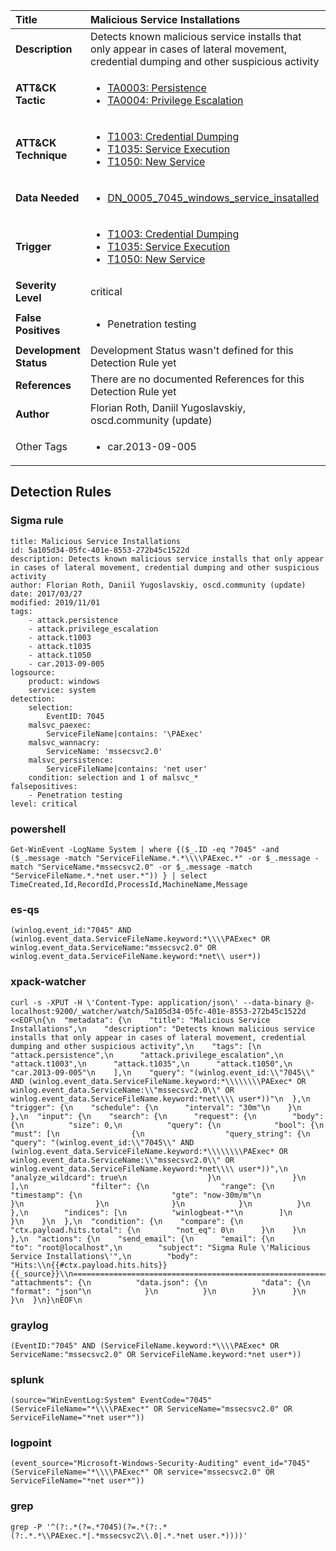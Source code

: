 | Title                    | Malicious Service Installations       |
|:-------------------------|:------------------|
| **Description**          | Detects known malicious service installs that only appear in cases of lateral movement, credential dumping and other suspicious activity |
| **ATT&amp;CK Tactic**    |  <ul><li>[TA0003: Persistence](https://attack.mitre.org/tactics/TA0003)</li><li>[TA0004: Privilege Escalation](https://attack.mitre.org/tactics/TA0004)</li></ul>  |
| **ATT&amp;CK Technique** | <ul><li>[T1003: Credential Dumping](https://attack.mitre.org/techniques/T1003)</li><li>[T1035: Service Execution](https://attack.mitre.org/techniques/T1035)</li><li>[T1050: New Service](https://attack.mitre.org/techniques/T1050)</li></ul>  |
| **Data Needed**          | <ul><li>[DN_0005_7045_windows_service_insatalled](../Data_Needed/DN_0005_7045_windows_service_insatalled.md)</li></ul>  |
| **Trigger**              | <ul><li>[T1003: Credential Dumping](../Triggers/T1003.md)</li><li>[T1035: Service Execution](../Triggers/T1035.md)</li><li>[T1050: New Service](../Triggers/T1050.md)</li></ul>  |
| **Severity Level**       | critical |
| **False Positives**      | <ul><li>Penetration testing</li></ul>  |
| **Development Status**   |  Development Status wasn't defined for this Detection Rule yet  |
| **References**           |  There are no documented References for this Detection Rule yet  |
| **Author**               | Florian Roth, Daniil Yugoslavskiy, oscd.community (update) |
| Other Tags           | <ul><li>car.2013-09-005</li></ul> | 

## Detection Rules

### Sigma rule

```
title: Malicious Service Installations
id: 5a105d34-05fc-401e-8553-272b45c1522d
description: Detects known malicious service installs that only appear in cases of lateral movement, credential dumping and other suspicious activity
author: Florian Roth, Daniil Yugoslavskiy, oscd.community (update)
date: 2017/03/27
modified: 2019/11/01
tags:
    - attack.persistence
    - attack.privilege_escalation
    - attack.t1003
    - attack.t1035
    - attack.t1050
    - car.2013-09-005
logsource:
    product: windows
    service: system
detection:
    selection:
        EventID: 7045
    malsvc_paexec:
        ServiceFileName|contains: '\PAExec'
    malsvc_wannacry:
        ServiceName: 'mssecsvc2.0'
    malsvc_persistence:
        ServiceFileName|contains: 'net user'
    condition: selection and 1 of malsvc_*
falsepositives: 
    - Penetration testing
level: critical

```





### powershell
    
```
Get-WinEvent -LogName System | where {($_.ID -eq "7045" -and ($_.message -match "ServiceFileName.*.*\\\\PAExec.*" -or $_.message -match "ServiceName.*mssecsvc2.0" -or $_.message -match "ServiceFileName.*.*net user.*")) } | select TimeCreated,Id,RecordId,ProcessId,MachineName,Message
```


### es-qs
    
```
(winlog.event_id:"7045" AND (winlog.event_data.ServiceFileName.keyword:*\\\\PAExec* OR winlog.event_data.ServiceName:"mssecsvc2.0" OR winlog.event_data.ServiceFileName.keyword:*net\\ user*))
```


### xpack-watcher
    
```
curl -s -XPUT -H \'Content-Type: application/json\' --data-binary @- localhost:9200/_watcher/watch/5a105d34-05fc-401e-8553-272b45c1522d <<EOF\n{\n  "metadata": {\n    "title": "Malicious Service Installations",\n    "description": "Detects known malicious service installs that only appear in cases of lateral movement, credential dumping and other suspicious activity",\n    "tags": [\n      "attack.persistence",\n      "attack.privilege_escalation",\n      "attack.t1003",\n      "attack.t1035",\n      "attack.t1050",\n      "car.2013-09-005"\n    ],\n    "query": "(winlog.event_id:\\"7045\\" AND (winlog.event_data.ServiceFileName.keyword:*\\\\\\\\PAExec* OR winlog.event_data.ServiceName:\\"mssecsvc2.0\\" OR winlog.event_data.ServiceFileName.keyword:*net\\\\ user*))"\n  },\n  "trigger": {\n    "schedule": {\n      "interval": "30m"\n    }\n  },\n  "input": {\n    "search": {\n      "request": {\n        "body": {\n          "size": 0,\n          "query": {\n            "bool": {\n              "must": [\n                {\n                  "query_string": {\n                    "query": "(winlog.event_id:\\"7045\\" AND (winlog.event_data.ServiceFileName.keyword:*\\\\\\\\PAExec* OR winlog.event_data.ServiceName:\\"mssecsvc2.0\\" OR winlog.event_data.ServiceFileName.keyword:*net\\\\ user*))",\n                    "analyze_wildcard": true\n                  }\n                }\n              ],\n              "filter": {\n                "range": {\n                  "timestamp": {\n                    "gte": "now-30m/m"\n                  }\n                }\n              }\n            }\n          }\n        },\n        "indices": [\n          "winlogbeat-*"\n        ]\n      }\n    }\n  },\n  "condition": {\n    "compare": {\n      "ctx.payload.hits.total": {\n        "not_eq": 0\n      }\n    }\n  },\n  "actions": {\n    "send_email": {\n      "email": {\n        "to": "root@localhost",\n        "subject": "Sigma Rule \'Malicious Service Installations\'",\n        "body": "Hits:\\n{{#ctx.payload.hits.hits}}{{_source}}\\n================================================================================\\n{{/ctx.payload.hits.hits}}",\n        "attachments": {\n          "data.json": {\n            "data": {\n              "format": "json"\n            }\n          }\n        }\n      }\n    }\n  }\n}\nEOF\n
```


### graylog
    
```
(EventID:"7045" AND (ServiceFileName.keyword:*\\\\PAExec* OR ServiceName:"mssecsvc2.0" OR ServiceFileName.keyword:*net user*))
```


### splunk
    
```
(source="WinEventLog:System" EventCode="7045" (ServiceFileName="*\\\\PAExec*" OR ServiceName="mssecsvc2.0" OR ServiceFileName="*net user*"))
```


### logpoint
    
```
(event_source="Microsoft-Windows-Security-Auditing" event_id="7045" (ServiceFileName="*\\\\PAExec*" OR service="mssecsvc2.0" OR ServiceFileName="*net user*"))
```


### grep
    
```
grep -P '^(?:.*(?=.*7045)(?=.*(?:.*(?:.*.*\\PAExec.*|.*mssecsvc2\\.0|.*.*net user.*))))'
```



